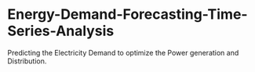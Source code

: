 # Energy-Demand-Forecasting-Time-Series-Analysis
Predicting the Electricity Demand to optimize the Power generation and Distribution.
